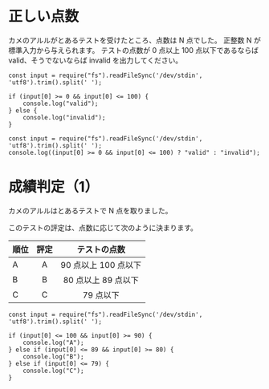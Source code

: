 # 正しい点数

カメのアルルがとあるテストを受けたところ、点数は N 点でした。
正整数 N が標準入力から与えられます。
テストの点数が 0 点以上 100 点以下であるならば valid、そうでないならば invalid を出力してください。

```
const input = require("fs").readFileSync('/dev/stdin', 'utf8').trim().split(' ');

if (input[0] >= 0 && input[0] <= 100) {
    console.log("valid");
} else {
    console.log("invalid");
}
```

```
const input = require("fs").readFileSync('/dev/stdin', 'utf8').trim().split(' ');
console.log((input[0] >= 0 && input[0] <= 100) ? "valid" : "invalid");
```

# 成績判定（1）

カメのアルルはとあるテストで N 点を取りました。

このテストの評定は、点数に応じて次のように決まります。

| 順位 | 評定 | テストの点数        |
|------|:----:|:-------------------:|
| A    |  A   | 90 点以上 100 点以下 |
| B    |  B   | 80 点以上 89 点以下  |
| C    |  C   | 79 点以下            |

```
const input = require("fs").readFileSync('/dev/stdin', 'utf8').trim().split(' ');

if (input[0] <= 100 && input[0] >= 90) {
    console.log("A");
} else if (input[0] <= 89 && input[0] >= 80) {
    console.log("B");
} else if (input[0] <= 79) {
    console.log("C");
}
```